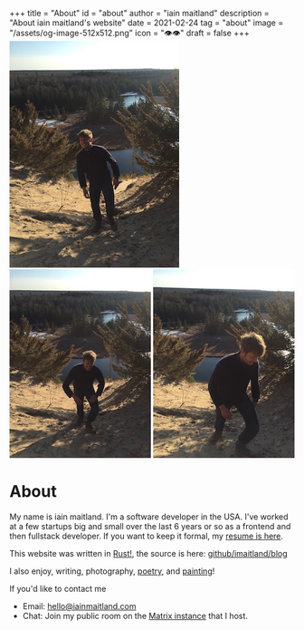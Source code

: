 +++
title = "About"
id = "about"
author = "iain maitland"
description = "About iain maitland's website"
date = 2021-02-24
tag = "about"
image = "/assets/og-image-512x512.png"
icon = "👁👁️"
draft = false
+++
![](/assets/IMG_5204.JPG)
![](/assets/IMG_5206.JPG)
![](/assets/IMG_5208.JPG)

# About
My name is iain maitland. I'm a software developer in the USA. I've worked at a few startups big and small over the last 6 years or so as a frontend and then fullstack developer. If you want to keep it formal, my [resume is here](iain_maitland_resume.pdf).

This website was written in [Rust!](/learning_rust), the source is here: [github/imaitland/blog](https://github.com/imaitland/blog)

I also enjoy, writing, photography, [poetry](/poems), and [painting](/painting)!

If you'd like to contact me
- Email: hello@iainmaitland.com
- Chat: Join my public room on the [Matrix instance](/chat) that I host.
